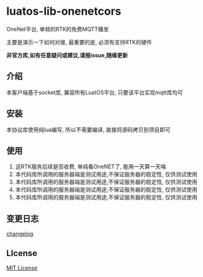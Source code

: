 # luatos-lib-onenetcors

OneNet平台, 单频的RTK的免费MQTT播发

主要是演示一下如何对接, 最重要的是, 必须有支持RTK的硬件

**非官方库,如有任意疑问或建议,请报issue,随缘更新**

## 介绍

本客户端基于socket库, 兼容所有LuatOS平台, 只要该平台实现mqtt库均可

## 安装

本协议库使用纯lua编写, 所以不需要编译, 直接将源码拷贝到项目即可

## 使用

1. 这RTK服务后续是否收费, 单纯看OneNET了, 能用一天算一天咯
2. 本代码库所调用的服务器端是测试用途,不保证服务器的稳定性, 仅供测试使用
3. 本代码库所调用的服务器端是测试用途,不保证服务器的稳定性, 仅供测试使用
4. 本代码库所调用的服务器端是测试用途,不保证服务器的稳定性, 仅供测试使用
5. 本代码库所调用的服务器端是测试用途,不保证服务器的稳定性, 仅供测试使用

## 变更日志

[changelog](changelog.md)

## LIcense

[MIT License](https://opensource.org/licenses/MIT)
